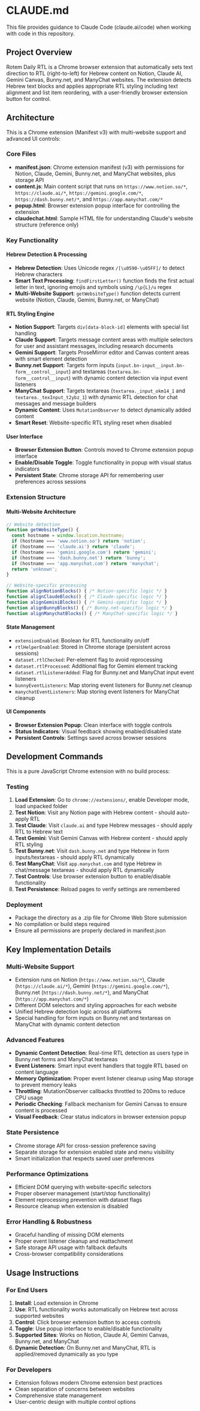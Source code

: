 # CLAUDE.md

This file provides guidance to Claude Code (claude.ai/code) when working with code in this repository.

## Project Overview

Rotem Daily RTL is a Chrome browser extension that automatically sets text direction to RTL (right-to-left) for Hebrew content on Notion, Claude AI, Gemini Canvas, Bunny.net, and ManyChat websites. The extension detects Hebrew text blocks and applies appropriate RTL styling including text alignment and list item reordering, with a user-friendly browser extension button for control.

## Architecture

This is a Chrome extension (Manifest v3) with multi-website support and advanced UI controls:

### Core Files
- **manifest.json**: Chrome extension manifest (v3) with permissions for Notion, Claude, Gemini, Bunny.net, and ManyChat websites, plus storage API
- **content.js**: Main content script that runs on `https://www.notion.so/*`, `https://claude.ai/*`, `https://gemini.google.com/*`, `https://dash.bunny.net/*`, and `https://app.manychat.com/*`
- **popup.html**: Browser extension popup interface for controlling the extension
- **claudechat.html**: Sample HTML file for understanding Claude's website structure (reference only)

### Key Functionality

#### Hebrew Detection & Processing
- **Hebrew Detection**: Uses Unicode regex `/[\u0590-\u05FF]/` to detect Hebrew characters
- **Smart Text Processing**: `findFirstLetter()` function finds the first actual letter in text, ignoring emojis and symbols using `/\p{L}/u` regex
- **Multi-Website Support**: `getWebsiteType()` function detects current website (Notion, Claude, Gemini, Bunny.net, or ManyChat)

#### RTL Styling Engine
- **Notion Support**: Targets `div[data-block-id]` elements with special list handling
- **Claude Support**: Targets message content areas with multiple selectors for user and assistant messages, including research documents
- **Gemini Support**: Targets ProseMirror editor and Canvas content areas with smart element detection
- **Bunny.net Support**: Targets form inputs (`input.bn-input__input.bn-form__control__input`) and textareas (`textarea.bn-form__control__input`) with dynamic content detection via input event listeners
- **ManyChat Support**: Targets textareas (`textarea._input_okm14_1` and `textarea._texInput_t2ybz_1`) with dynamic RTL detection for chat messages and message builders
- **Dynamic Content**: Uses `MutationObserver` to detect dynamically added content
- **Smart Reset**: Website-specific RTL styling reset when disabled

#### User Interface
- **Browser Extension Button**: Controls moved to Chrome extension popup interface
- **Enable/Disable Toggle**: Toggle functionality in popup with visual status indicators
- **Persistent State**: Chrome storage API for remembering user preferences across sessions

### Extension Structure

#### Multi-Website Architecture
```javascript
// Website detection
function getWebsiteType() {
  const hostname = window.location.hostname;
  if (hostname === 'www.notion.so') return 'notion';
  if (hostname === 'claude.ai') return 'claude';
  if (hostname === 'gemini.google.com') return 'gemini';
  if (hostname === 'dash.bunny.net') return 'bunny';
  if (hostname === 'app.manychat.com') return 'manychat';
  return 'unknown';
}

// Website-specific processing
function alignNotionBlocks() { /* Notion-specific logic */ }
function alignClaudeBlocks() { /* Claude-specific logic */ }
function alignGeminiBlocks() { /* Gemini-specific logic */ }
function alignBunnyBlocks() { /* Bunny.net-specific logic */ }
function alignManychatBlocks() { /* ManyChat-specific logic */ }
```

#### State Management
- `extensionEnabled`: Boolean for RTL functionality on/off
- `rtlHelperEnabled`: Stored in Chrome storage (persistent across sessions)
- `dataset.rtlChecked`: Per-element flag to avoid reprocessing
- `dataset.rtlProcessed`: Additional flag for Gemini element tracking
- `dataset.rtlListenerAdded`: Flag for Bunny.net and ManyChat input event listeners
- `bunnyEventListeners`: Map storing event listeners for Bunny.net cleanup
- `manychatEventListeners`: Map storing event listeners for ManyChat cleanup

#### UI Components
- **Browser Extension Popup**: Clean interface with toggle controls
- **Status Indicators**: Visual feedback showing enabled/disabled state
- **Persistent Controls**: Settings saved across browser sessions

## Development Commands

This is a pure JavaScript Chrome extension with no build process:

### Testing
1. **Load Extension**: Go to `chrome://extensions/`, enable Developer mode, load unpacked folder
2. **Test Notion**: Visit any Notion page with Hebrew content - should auto-apply RTL
3. **Test Claude**: Visit `claude.ai` and type Hebrew messages - should apply RTL to Hebrew text
4. **Test Gemini**: Visit Gemini Canvas with Hebrew content - should apply RTL styling
5. **Test Bunny.net**: Visit `dash.bunny.net` and type Hebrew in form inputs/textareas - should apply RTL dynamically
6. **Test ManyChat**: Visit `app.manychat.com` and type Hebrew in chat/message textareas - should apply RTL dynamically
7. **Test Controls**: Use browser extension button to enable/disable functionality
8. **Test Persistence**: Reload pages to verify settings are remembered

### Deployment
- Package the directory as a .zip file for Chrome Web Store submission
- No compilation or build steps required
- Ensure all permissions are properly declared in manifest.json

## Key Implementation Details

### Multi-Website Support
- Extension runs on Notion (`https://www.notion.so/*`), Claude (`https://claude.ai/*`), Gemini (`https://gemini.google.com/*`), Bunny.net (`https://dash.bunny.net/*`), and ManyChat (`https://app.manychat.com/*`)
- Different DOM selectors and styling approaches for each website
- Unified Hebrew detection logic across all platforms
- Special handling for form inputs on Bunny.net and textareas on ManyChat with dynamic content detection

### Advanced Features
- **Dynamic Content Detection**: Real-time RTL detection as users type in Bunny.net forms and ManyChat textareas
- **Event Listeners**: Smart input event handlers that toggle RTL based on content language
- **Memory Optimization**: Proper event listener cleanup using Map storage to prevent memory leaks
- **Throttling**: MutationObserver callbacks throttled to 200ms to reduce CPU usage
- **Periodic Checking**: Fallback mechanism for Gemini Canvas to ensure content is processed
- **Visual Feedback**: Clear status indicators in browser extension popup

### State Persistence
- Chrome storage API for cross-session preference saving
- Separate storage for extension enabled state and menu visibility
- Smart initialization that respects saved user preferences

### Performance Optimizations
- Efficient DOM querying with website-specific selectors
- Proper observer management (start/stop functionality)
- Element reprocessing prevention with dataset flags
- Resource cleanup when extension is disabled

### Error Handling & Robustness
- Graceful handling of missing DOM elements
- Proper event listener cleanup and reattachment
- Safe storage API usage with fallback defaults
- Cross-browser compatibility considerations

## Usage Instructions

### For End Users
1. **Install**: Load extension in Chrome
2. **Use**: RTL functionality works automatically on Hebrew text across supported websites
3. **Control**: Click browser extension button to access controls
4. **Toggle**: Use popup interface to enable/disable functionality
5. **Supported Sites**: Works on Notion, Claude AI, Gemini Canvas, Bunny.net, and ManyChat
6. **Dynamic Detection**: On Bunny.net and ManyChat, RTL is applied/removed dynamically as you type

### For Developers
- Extension follows modern Chrome extension best practices
- Clean separation of concerns between websites
- Comprehensive state management
- User-centric design with multiple control options
